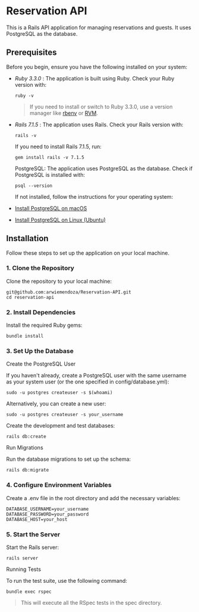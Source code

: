 # Reservation API

This is a Rails API application for managing reservations and guests. It uses PostgreSQL as the database.
## Prerequisites

Before you begin, ensure you have the following installed on your system:

 - *Ruby 3.3.0* : The application is built using Ruby. Check your Ruby version with:
    ```
    ruby -v
    ```
    > If you need to install or switch to Ruby 3.3.0, use a version manager like [rbenv](https://www.digitalocean.com/community/tutorials/how-to-install-ruby-on-rails-with-rbenv-on-macos) or [RVM](https://rvm.io/).

 - *Rails 7.1.5* : The application uses Rails. Check your Rails version with:
    ```
    rails -v
    ```

    If you need to install Rails 7.1.5, run:
    ```
    gem install rails -v 7.1.5
    ```
    PostgreSQL: The application uses PostgreSQL as the database. Check if PostgreSQL is installed with:
    ```
    psql --version
    ```
    If not installed, follow the instructions for your operating system:

 - [Install PostgreSQL on macOS](https://www.devart.com/dbforge/postgresql/how-to-install-postgresql-on-macos/)
 - [Install PostgreSQL on Linux (Ubuntu)](https://www.digitalocean.com/community/tutorials/how-to-install-postgresql-on-ubuntu-22-04-quickstart)

## Installation

Follow these steps to set up the application on your local machine.
### 1. Clone the Repository

Clone the repository to your local machine:
```
git@github.com:arwiemendoza/Reservation-API.git
cd reservation-api
```

### 2. Install Dependencies

Install the required Ruby gems:
```
bundle install
```

### 3. Set Up the Database
Create the PostgreSQL User

If you haven't already, create a PostgreSQL user with the same username as your system user (or the one specified in config/database.yml):
```
sudo -u postgres createuser -s $(whoami)
```
Alternatively, you can create a new user:
```
sudo -u postgres createuser -s your_username
```
Create the development and test databases:
```
rails db:create
```
Run Migrations

Run the database migrations to set up the schema:
```
rails db:migrate
```

### 4. Configure Environment Variables

Create a .env file in the root directory and add the necessary variables:
```
DATABASE_USERNAME=your_username
DATABASE_PASSWORD=your_password
DATABASE_HOST=your_host
```

### 5. Start the Server

Start the Rails server:
```
rails server
```

Running Tests

To run the test suite, use the following command:
```
bundle exec rspec
```
> This will execute all the RSpec tests in the spec directory.
